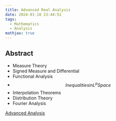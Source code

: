 ```yaml
---
title: Advanced Real Analysis
date: 2024-01-10 23:44:51
tags:
  - Mathematics
  - Analysis
mathjax: true
---
```


## Abstract

- Measure Theory
- Signed Measure and Differential
- Functional Analysis
- $$Inequalities in L^p Space$$
- Interpolation Theorems
- Distribution Theory
- Fourier Analysis

[Advanced Analysis](https://drive.google.com/file/d/1lOQF_VctEDme8FEH-XYilOrxgsD9fIDz/view?usp=sharing)
